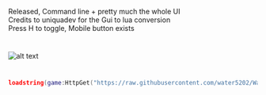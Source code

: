 Released, Command line + pretty much the whole UI</br>
Credits to uniquadev for the Gui to lua conversion</br>
Press H to toggle, Mobile button exists
#
![alt text](https://i.ibb.co/204dmc2f/consolewindow.png)
#
```lua
loadstring(game:HttpGet("https://raw.githubusercontent.com/water5202/Water-s-Custom-Console/refs/heads/main/Loader.lua"))()
```
